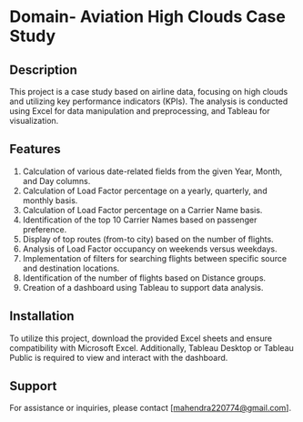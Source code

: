 # Domain- Aviation High Clouds Case Study

## Description
This project is a case study based on airline data, focusing on high clouds and utilizing key performance indicators (KPIs). The analysis is conducted using Excel for data manipulation and preprocessing, and Tableau for visualization.

## Features
1. Calculation of various date-related fields from the given Year, Month, and Day columns.
2. Calculation of Load Factor percentage on a yearly, quarterly, and monthly basis.
3. Calculation of Load Factor percentage on a Carrier Name basis.
4. Identification of the top 10 Carrier Names based on passenger preference.
5. Display of top routes (from-to city) based on the number of flights.
6. Analysis of Load Factor occupancy on weekends versus weekdays.
7. Implementation of filters for searching flights between specific source and destination locations.
8. Identification of the number of flights based on Distance groups.
9. Creation of a dashboard using Tableau to support data analysis.

## Installation
To utilize this project, download the provided Excel sheets and ensure compatibility with Microsoft Excel. Additionally, Tableau Desktop or Tableau Public is required to view and interact with the dashboard.


## Support
For assistance or inquiries, please contact [mahendra220774@gmail.com].
